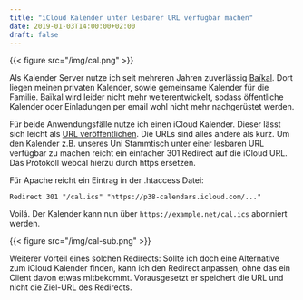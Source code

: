```yaml
---
title: "iCloud Kalender unter lesbarer URL verfügbar machen"
date: 2019-01-03T14:00:00+02:00
draft: false
---
```


{{< figure src="/img/cal.png" >}}

Als Kalender Server nutze ich seit mehreren Jahren zuverlässig [Baïkal](https://github.com/sabre-io/Baikal). Dort liegen meinen privaten Kalender, sowie gemeinsame Kalender für die Familie. Baïkal wird leider nicht mehr weiterentwickelt, sodass öffentliche Kalender oder Einladungen per email wohl nicht mehr nachgerüstet werden. 

Für beide Anwendungsfälle nutze ich einen iCloud Kalender. Dieser lässt sich leicht als [URL veröffentlichen](https://support.apple.com/kb/PH2690?locale=en_US&viewlocale=de_DE). Die URLs sind alles andere als kurz. Um den Kalender z.B. unseres Uni Stammtisch unter einer lesbaren URL verfügbar zu machen reicht ein einfacher 301 Redirect auf die iCloud URL. Das Protokoll webcal hierzu durch https ersetzen. 

Für Apache reicht ein Eintrag in der .htaccess Datei:

    Redirect 301 "/cal.ics" "https://p38-calendars.icloud.com/..."

Voilá. Der Kalender kann nun über `https://example.net/cal.ics` abonniert werden. 

{{< figure src="/img/cal-sub.png" >}}

Weiterer Vorteil eines solchen Redirects: Sollte ich doch eine Alternative zum iCloud Kalender finden, kann ich den Redirect anpassen, ohne das ein Client davon etwas mitbekommt. Vorausgesetzt er speichert die URL und nicht die Ziel-URL des Redirects.